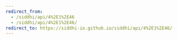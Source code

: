 ```yaml
---
redirect_from:
  - /siddhi/api/4%2E1%2E46
  - /siddhi/api/4%2E1%2E46/
redirect_to: https://siddhi-io.github.io/siddhi/api/4%2E1%2E46/
---
```


